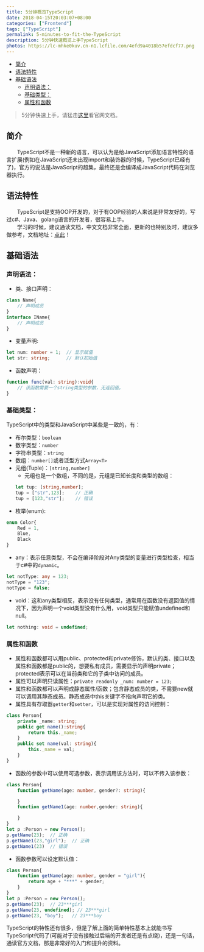 ```yaml
---
title: 5分钟概览TypeScript
date: 2018-04-15T20:03:07+08:00
categories: ["Frontend"]
tags: ["TypeScript"]
permalink: 5-minutes-to-fit-the-TypeScript
description: 5分钟快速概览上手TypeScript
photos: https://lc-mhke0kuv.cn-n1.lcfile.com/4efd9a4018b57efdcf77.png
---
```

<!-- TOC -->

- [简介](#简介)
- [语法特性](#语法特性)
- [基础语法](#基础语法)
    - [声明语法：](#声明语法)
    - [基础类型：](#基础类型)
    - [属性和函数](#属性和函数)

<!-- /TOC -->
> 5分钟快速上手，请猛击[这里](https://www.tslang.cn/docs/handbook/typescript-in-5-minutes.html)看官网文档。  
  
## 简介  
　　TypeScript不是一种新的语言，可以认为是给JavaScript添加语言特性的语言扩展(例如在JavaScript还未出现import和装饰器的时候，TypeScript已经有了)，官方的说法是JavaScript的超集，最终还是会编译成JavaScript代码在浏览器执行。

## 语法特性       
　　TypeScript是支持OOP开发的，对于有OOP经验的人来说是非常友好的，写过c#、Java、golang语言的开发者，很容易上手。  
　　学习的时候，建议通读文档，中文文档非常全面，更新的也特别及时，建议多做参考，文档地址：[点此](https://www.tslang.cn/docs/home.html)！

## 基础语法
### 声明语法：   
- 类、接口声明：
```typescript
class Name{
    // 声明成员
}
interface IName{
    // 声明成员
}
```    
- 变量声明:  
```typescript
let num: number = 1;  // 显示赋值
let str: string;      // 默认初始值
```
- 函数声明：
```typescript
function func(val: string):void{
    // 该函数需要一个string类型的参数，无返回值。
}
```
### 基础类型：
TypeScript中的类型和JavaScript中某些是一致的，有：
- 布尔类型：`boolean`
- 数字类型：`number`   
- 字符串类型：`string`   
- 数组：`number[]`或者泛型方式`Array<T>`
- 元组(Tuple)：`[string,number]`
    - 元组也是一个数组，不同的是，元组是已知长度和类型的数组：
    ```typescript
    let tup: [string,number];
    tup = ["str",123];    // 正确
    tup = [123,"str"];    // 错误
    ```
- 枚举(enum):
```typescript
enum Color{
    Red = 1,
    Blue,
    Black
}
```
- any：表示任意类型，不会在编译阶段对Any类型的变量进行类型检查，相当于c#中的`dynamic`。
```typescript
let notType: any = 123;
notType = "123";
notType = false;
```
- void：这和any类型相反，表示没有任何类型，通常用在函数没有返回值的情况下，因为声明一个void类型没有什么用，void类型只能赋值undefined和null。
```typescript
let nothing: void = undefined;
```
### 属性和函数
- 属性和函数都可以用public、protected和private修饰，默认的类、接口以及属性和函数都是public的，想要私有成员，需要显示的声明private；protected表示可以在当前类和它的子类中访问的成员。
- 属性可以声明只读属性：`private readonly _num: number = 123;`
- 属性和函数都可以声明成静态属性/函数；包含静态成员的类，不需要new就可以调用其静态成员。静态成员中this关键字不指向声明它的类。
- 属性具有存取器`getter`和`setter`，可以是实现对属性的访问控制：
```typescript
class Person{
    private _name: string;
    public get name():string{
        return this._name;
    }
    public set name(val: string){
        this._name = val;
    }
}
```
- 函数的参数中可以使用可选参数，表示调用该方法时，可以不传入该参数：
```typescript
class Person{
    function getName(age: number, gender?: string){

    }
    function getName1(age: number,gender: string){

    }
}
let p :Person = new Person();
p.getName(23);  // 正确
p.getName1(23,"girl");  // 正确
p.getName1(23)  // 错误
```
- 函数参数可以设定默认值：
```typescript
class Person{
    function getName(age: number, gender = "girl"){
        return age + "***" + gender;
    }
}
let p :Person = new Person();
p.getName(23);  // 23***girl
p.getName(23, undefined); // 23***girl
p.getName(23, "boy");   // 23***boy
```

TypeScript的特性还有很多，但是了解上面的简单特性基本上就能书写TypeScript代码了(可能对于没有接触过后端的开发者还是有点绕)，还是一句话，通读官方文档，那是非常好的入门和提升的资料。
